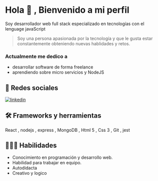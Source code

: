 
# Hola 👋 , Bienvenido a mi perfil

Soy desarrollador web full stack especializado en tecnologías con el lenguage javaScript

> Soy una persona apasionada por la tecnología y que le gusta estar constantemente obteniendo nuevas hablidades y retos.

### Actualmente me dedico a  
- desarrollar software de forma freelance 
- aprendiendo sobre micro servicios y NodeJS


## 🔗 Redes sociales

[![linkedin](https://img.shields.io/badge/linkedin-0A66C2?style=for-the-badge&logo=linkedin&logoColor=white)](https://www.linkedin.com/in/julio-david-grajales-paredes-879625236/)



## 🛠 Frameworks y herramientas
React , nodejs , express  , MongoDB , Html 5 , Css 3 , Git , jest


## 👨🏻‍🚀 Habilidades

- Conocimiento en programación  y desarrollo web. 
- Habilidad para trabajar en equipo.
- Autodidacta
- Creativo y logico 

